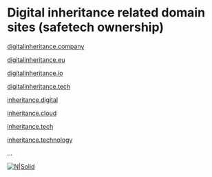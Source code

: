 
# Digital inheritance related domain sites (safetech ownership)

  [digitalinheritance.company](https://digitalinheritance.company)
  
  [digitalinheritance.eu](https://digitalinheritance.eu)
  
  [digitalinheritance.io](https://digitalinheritance.io)
  
  [digitalinheritance.tech](https://digitalinheritance.tech)
  
  [inheritance.digital](https://inheritance.digital)

  [inheritance.cloud](https://inheritance.cloud)
  
  [inheritance.tech](https://inheritance.tech)
  
  [inheritance.technology](https://inheritance.technology)
  
  ...

[![N|Solid](https://github.com/Safehaven-io/Media/blob/master/Banner.png)](https://safehaven.io/)
